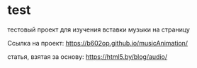 # test
тестовый проект для изучения вставки музыки на страницу

Ссылка на проект: https://b602op.github.io/musicAnimation/

статья, взятая за основу: https://html5.by/blog/audio/